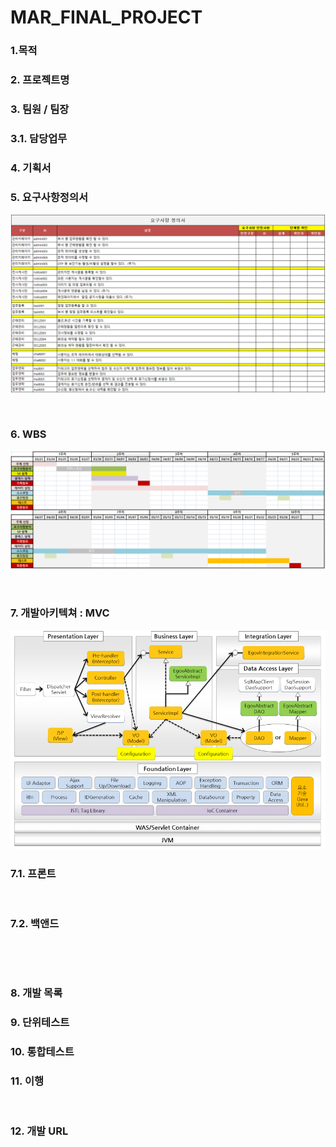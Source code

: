 # MAR_FINAL_PROJECT

### 1.목적

### 2. 프로젝트명

### 3. 팀원 / 팀장

### 3.1. 담당업무

### 4. 기획서

### 5. 요구사항정의서

![April_WBS](https://github.com/HYKim8/April/blob/master/aprilPrj/src/main/webapp/WEB-INF/doc/APRIL_%EC%9A%94%EA%B5%AC%EC%82%AC%ED%95%AD%EC%A0%95%EC%9D%98%EC%84%9C(SRS).PNG "April_SRS")

​

### 6. WBS

![April_WBS](https://github.com/HYKim8/April/blob/master/aprilPrj/src/main/webapp/WEB-INF/doc/April_WBS.png "April_WBS")

​

### 7. 개발아키텍쳐 : MVC

![April_WBS](https://github.com/HYKim8/April/blob/master/aprilPrj/src/main/webapp/WEB-INF/doc/April_MVC.png "April_MVC")

### 7.1. 프론트

​

### 7.2. 백앤드 

​

​

### 8. 개발 목록

### 9. 단위테스트

### 10. 통합테스트

### 11. 이행

​

### 12. 개발 URL 
